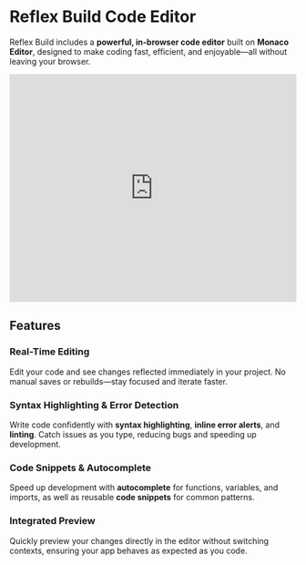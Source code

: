 # Reflex Build Code Editor

Reflex Build includes a **powerful, in-browser code editor** built on **Monaco Editor**, designed to make coding fast, efficient, and enjoyable—all without leaving your browser.

<div class="p-1 my-4 rounded-lg bg-slate-5">
  <iframe
    width="100%"
    height="400"
    src="https://www.youtube.com/embed/aW0ZefEC3SU "
    title="Reflex Build - IDE"
    frameborder="0"
    allow="accelerometer; autoplay; clipboard-write; encrypted-media; gyroscope; picture-in-picture; web-share"
    allowfullscreen>
  </iframe>
</div>


## Features

### Real-Time Editing
Edit your code and see changes reflected immediately in your project. No manual saves or rebuilds—stay focused and iterate faster.

### Syntax Highlighting & Error Detection
Write code confidently with **syntax highlighting**, **inline error alerts**, and **linting**. Catch issues as you type, reducing bugs and speeding up development.

### Code Snippets & Autocomplete
Speed up development with **autocomplete** for functions, variables, and imports, as well as reusable **code snippets** for common patterns.

### Integrated Preview
Quickly preview your changes directly in the editor without switching contexts, ensuring your app behaves as expected as you code.

